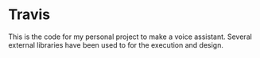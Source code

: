 # Travis

This is the code for my personal project to make a voice assistant.
Several external libraries have been used to for the execution and design.
